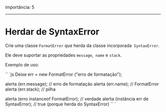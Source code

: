 importância: 5

---

# Herdar de SyntaxError

Crie uma classe `FormatError` que herda da classe incorporada` SyntaxError`.

Ele deve suportar as propriedades `message`,` name` e `stack`.

Exemplo de uso:

`` `js
Deixe err = new FormatError ("erro de formatação");

alerta (err.message); // erro de formatação
alerta (err.name); // FormatError
alerta (err.stack); // pilha

alerta (erro instanceof FormatError); // verdade
alerta (instância err de SyntaxError); // true (porque herda do SyntaxError)
`` `

